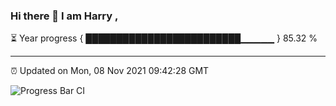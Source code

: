 ### Hi there 👋 I am Harry , 

⏳ Year progress { █████████████████████████▁▁▁▁▁ } 85.32 %

---

⏰ Updated on Mon, 08 Nov 2021 09:42:28 GMT

![Progress Bar CI](https://github.com/duykhang68/duykhang68/workflows/Progress%20Bar%20CI/badge.svg)
